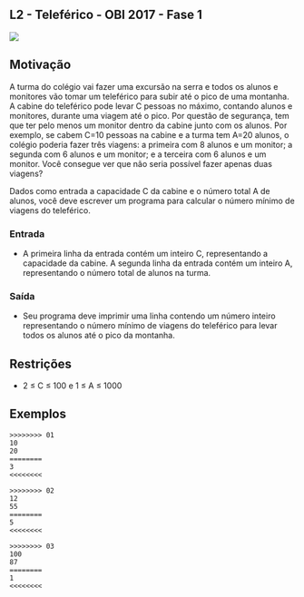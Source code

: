 ## L2 - Teleférico - OBI 2017 - Fase 1

[](solver.c)
![](__capa.jpg)

## Motivação

A turma do colégio vai fazer uma excursão na serra e todos os alunos e monitores vão tomar um teleférico para subir até o pico de uma montanha. A cabine do teleférico pode levar C pessoas no máximo, contando alunos e monitores, durante uma viagem até o pico. Por questão de segurança, tem que ter pelo menos um monitor dentro da cabine junto com os alunos. Por exemplo, se cabem C=10 pessoas na cabine e a turma tem A=20 alunos, o colégio poderia fazer três viagens: a primeira com 8 alunos e um monitor; a segunda com 6 alunos e um monitor; e a terceira com 6 alunos e um monitor. Você consegue ver que não seria possível fazer apenas duas viagens?

Dados como entrada a capacidade C da cabine e o número total A de alunos, você deve escrever um programa para calcular o número mínimo de viagens do teleférico.

### Entrada

- A primeira linha da entrada contém um inteiro C, representando a capacidade da cabine. A segunda linha da entrada contém um inteiro A, representando o número total de alunos na turma.

### Saída

- Seu programa deve imprimir uma linha contendo um número inteiro representando o número mínimo de viagens do teleférico para levar todos os alunos até o pico da montanha.

## Restrições

*   2 ≤ C ≤ 100 e 1 ≤ A ≤ 1000

## Exemplos

```
>>>>>>>> 01
10
20
========
3
<<<<<<<<

>>>>>>>> 02
12
55
========
5
<<<<<<<<

>>>>>>>> 03
100
87
========
1
<<<<<<<<
```


